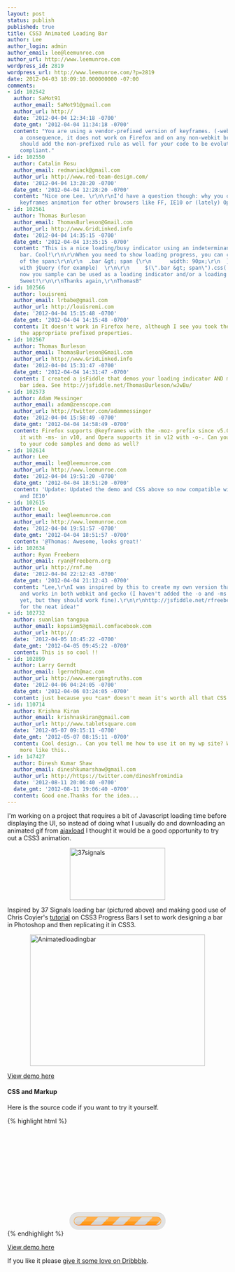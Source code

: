 ```yaml
---
layout: post
status: publish
published: true
title: CSS3 Animated Loading Bar
author: Lee
author_login: admin
author_email: lee@leemunroe.com
author_url: http://www.leemunroe.com
wordpress_id: 2819
wordpress_url: http://www.leemunroe.com/?p=2819
date: 2012-04-03 18:09:10.000000000 -07:00
comments:
- id: 102542
  author: SaMot91
  author_email: SaMot91@gmail.com
  author_url: http://
  date: '2012-04-04 12:34:18 -0700'
  date_gmt: '2012-04-04 11:34:18 -0700'
  content: "You are using a vendor-prefixed version of keyframes. (-webkit-)\r\nAs
    a consequence, it does not work on Firefox and on any non-webkit browser. \r\n\r\nYou
    should add the non-prefixed rule as well for your code to be evolutive &amp; standard
    compliant."
- id: 102550
  author: Catalin Rosu
  author_email: redmaniack@gmail.com
  author_url: http://www.red-team-design.com/
  date: '2012-04-04 13:28:20 -0700'
  date_gmt: '2012-04-04 12:28:20 -0700'
  content: "Nice one Lee. \r\n\r\nI'd have a question though: why you omitted the
    keyframes animation for other browsers like FF, IE10 or (lately) Opera 12?"
- id: 102561
  author: Thomas Burleson
  author_email: ThomasBurleson@Gmail.com
  author_url: http://www.GridLinked.info
  date: '2012-04-04 14:35:15 -0700'
  date_gmt: '2012-04-04 13:35:15 -0700'
  content: "This is a nice loading/busy indicator using an indeterminant progress
    bar. Cool!\r\n\r\nWhen you need to show loading progress, you can can the width
    of the span:\r\n\r\n  .bar &gt; span {\r\n      width: 90px;\r\n  }\r\n\r\nSo
    with jQuery (for example)  \r\n\r\n     $(\".bar &gt; span\").css('width', 90)\r\n\r\nSo
    now you sample can be used as a loading indicator and/or a loading progress indicator.
    Sweet!\r\n\r\nThanks again,\r\nThomasB"
- id: 102566
  author: louisremi
  author_email: lrbabe@gmail.com
  author_url: http://louisremi.com
  date: '2012-04-04 15:15:48 -0700'
  date_gmt: '2012-04-04 14:15:48 -0700'
  content: It doesn't work in Firefox here, although I see you took the time to add
    the appropriate prefixed properties.
- id: 102567
  author: Thomas Burleson
  author_email: ThomasBurleson@Gmail.com
  author_url: http://www.GridLinked.info
  date: '2012-04-04 15:31:47 -0700'
  date_gmt: '2012-04-04 14:31:47 -0700'
  content: I created a jsFiddle that demos your loading indicator AND my progress
    bar idea. See http://jsfiddle.net/ThomasBurleson/wJwBu/
- id: 102573
  author: Adam Messinger
  author_email: adam@zenscope.com
  author_url: http://twitter.com/adammessinger
  date: '2012-04-04 15:58:49 -0700'
  date_gmt: '2012-04-04 14:58:49 -0700'
  content: Firefox supports @keyframes with the -moz- prefix since v5.0, IE supports
    it with -ms- in v10, and Opera supports it in v12 with -o-. Can you add these
    to your code samples and demo as well?
- id: 102614
  author: Lee
  author_email: lee@leemunroe.com
  author_url: http://www.leemunroe.com
  date: '2012-04-04 19:51:20 -0700'
  date_gmt: '2012-04-04 18:51:20 -0700'
  content: 'Update: Updated the demo and CSS above so now compatible with Firefox
    and IE10'
- id: 102615
  author: Lee
  author_email: lee@leemunroe.com
  author_url: http://www.leemunroe.com
  date: '2012-04-04 19:51:57 -0700'
  date_gmt: '2012-04-04 18:51:57 -0700'
  content: '@Thomas: Awesome, looks great!'
- id: 102634
  author: Ryan Freebern
  author_email: ryan@freebern.org
  author_url: http://rnf.me
  date: '2012-04-04 22:12:43 -0700'
  date_gmt: '2012-04-04 21:12:43 -0700'
  content: "Lee,\r\nI was inspired by this to create my own version that's a bit simpler
    and works in both webkit and gecko (I haven't added the -o and -ms properties
    yet, but they should work fine).\r\n\r\nhttp://jsfiddle.net/rfreebern/2mvqT/\r\n\r\nThanks
    for the neat idea!"
- id: 102732
  author: suanlian tangpua
  author_email: kopsiam5@gmail.comfacebook.com
  author_url: http://
  date: '2012-04-05 10:45:22 -0700'
  date_gmt: '2012-04-05 09:45:22 -0700'
  content: This is so cool !!
- id: 102899
  author: Larry Gerndt
  author_email: lgerndt@mac.com
  author_url: http://www.emergingtruths.com
  date: '2012-04-06 04:24:05 -0700'
  date_gmt: '2012-04-06 03:24:05 -0700'
  content: just because you *can* doesn't mean it's worth all that CSS.
- id: 110714
  author: Krishna Kiran
  author_email: krishnaskiran@gmail.com
  author_url: http://www.tabletsquare.com
  date: '2012-05-07 09:15:11 -0700'
  date_gmt: '2012-05-07 08:15:11 -0700'
  content: Cool design.. Can you tell me how to use it on my wp site? Waiting for
    more like this..
- id: 147427
  author: Dinesh Kumar Shaw
  author_email: dineshkumarshaw@gmail.com
  author_url: http://https://twitter.com/dineshfromindia
  date: '2012-08-11 20:06:40 -0700'
  date_gmt: '2012-08-11 19:06:40 -0700'
  content: Good one.Thanks for the idea...
---
```

I'm working on a project that requires a bit of Javascript loading time before displaying the UI, so instead of doing what I usually do and downloading an animated gif from <a href="http://www.ajaxload.info/">ajaxload</a> I thought it would be a good opportunity to try out a CSS3 animation.

<img style="display:block; margin-left:auto; margin-right:auto;" src="http://www.leemunroe.com/wp-content/uploads/37signals.jpg" alt="37signals" border="0" width="218" height="119" />

Inspired by 37 Signals loading bar (pictured above) and making good use of Chris Coyier's <a href="http://css-tricks.com/css3-progress-bars/">tutorial</a> on CSS3 Progress Bars I set to work designing a bar in Photoshop and then replicating it in CSS3.

<a href="http://dribbble.com/shots/497920-Animated-Loading-Bar"><img style="display:block; margin-left:auto; margin-right:auto;" src="http://www.leemunroe.com/wp-content/uploads/animatedloadingbar.png" alt="Animatedloadingbar" border="0" width="400" height="300" /></a>

<a href="http://www.leemunroe.com/demos/css3-loading-bar/" class="button cta">View demo here</a>

<h4>CSS and Markup</h4>

Here is the source code if you want to try it yourself.

{% highlight html %}
<style>
/* 
Set the container for the bar
*/
.bar {
	height:20px;
	width:200px;
	padding:10px;
	margin:200px auto 0;
	background-color:rgba(0,0,0,.1);
	-webkit-border-radius:25px;
	-moz-border-radius:25px;
	-ms-border-radius:25px;
	border-radius:20px;
	-webkit-box-shadow:0 1px 0 rgba(255,255,255,.03),inset 0 1px 0 rgba(0,0,0,.1);
	-moz-box-shadow:0 1px 0 rgba(255,255,255,.03),inset 0 1px 0 rgba(0,0,0,.1);
	-ms-box-shadow:0 1px 0 rgba(255,255,255,.03),inset 0 1px 0 rgba(0,0,0,.1);
	box-shadow:0 1px 0 rgba(255,255,255,.03),inset 0 1px 0 rgba(0,0,0,.1);
}

/* 
This is the actual bar with stripes
*/	
.bar span {
	display:inline-block;
	height:100%;
	width:100%;
	border:1px solid #ff9a1a;
	border-bottom-color:#ff6201;
	background-color:#d3d3d3;
	-webkit-border-radius:20px;
	-moz-border-radius:20px;
	-ms-border-radius:20px;
	border-radius:20px;
	-webkit-box-sizing:border-box;
	-moz-box-sizing:border-box;
	-ms-box-sizing:border-box;
	box-sizing:border-box;
	background-image:
		-webkit-linear-gradient(
		-45deg,
		rgba(255, 154, 26, 1) 25%,
		transparent 25%,
		transparent 50%,
		rgba(255, 154, 26, 1) 50%,
		rgba(255, 154, 26, 1) 75%,
		transparent 75%,
		transparent
	);
	background-image:
		-moz-linear-gradient(
		-45deg,
		rgba(255, 154, 26, 1) 25%,
		transparent 25%,
		transparent 50%,
		rgba(255, 154, 26, 1) 50%,
		rgba(255, 154, 26, 1) 75%,
		transparent 75%,
		transparent
	);
	background-image:
		-ms-linear-gradient(
		-45deg,
		rgba(255, 154, 26, 1) 25%,
		transparent 25%,
		transparent 50%,
		rgba(255, 154, 26, 1) 50%,
		rgba(255, 154, 26, 1) 75%,
		transparent 75%,
		transparent
	);
	background-image:
		linear-gradient(
		-45deg,
		rgba(255, 154, 26, 1) 25%,
		transparent 25%,
		transparent 50%,
		rgba(255, 154, 26, 1) 50%,
		rgba(255, 154, 26, 1) 75%,
		transparent 75%,
		transparent
	);
	-webkit-background-size:50px 50px;
	-moz-background-size:50px 50px;
	-ms-background-size:50px 50px;
	background-size:50px 50px;
	-webkit-animation:move 2s linear infinite;
	-moz-animation:move 2s linear infinite;
	-ms-animation:move 2s linear infinite;
	animation:move 2s linear infinite;
	-webkit-border-radius:20px;
	-moz-border-radius:20px;
	-ms-border-radius:20px;
	border-radius:20px;
	overflow: hidden;
	-webkit-box-shadow:inset 0 10px 0 rgba(255,255,255,.2);
	-moz-box-shadow:inset 0 10px 0 rgba(255,255,255,.2);
	-ms-box-shadow:inset 0 10px 0 rgba(255,255,255,.2);
	box-shadow:inset 0 10px 0 rgba(255,255,255,.2);
}

/*
Animate the stripes
*/	
@-webkit-keyframes move{
  0% {
  	background-position: 0 0;
  }
  100% {
  	background-position: 50px 50px;
  }
}	
@-moz-keyframes move{
  0% {
  	background-position: 0 0;
  }
  100% {
  	background-position: 50px 50px;
  }
}	
@-ms-keyframes move{
  0% {
  	background-position: 0 0;
  }
  100% {
  	background-position: 50px 50px;
  }
}	
@keyframes move{
  0% {
  	background-position: 0 0;
  }
  100% {
  	background-position: 50px 50px;
  }
}	
</style>

<!-- Start of loading bar -->
<div class="bar">
	<span></span>
</div>
<!-- End of loading bar -->
{% endhighlight %}

<a href="http://www.leemunroe.com/demos/css3-loading-bar/" class="button cta">View demo here</a>

If you like it please <a href="http://dribbble.com/shots/497920-Animated-Loading-Bar">give it some love on Dribbble</a>.
